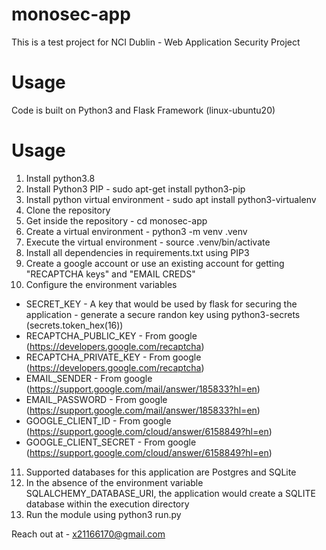 # monosec-app
This is a test project for NCI Dublin - Web Application Security Project


# Usage
Code is built on Python3 and Flask Framework (linux-ubuntu20)

# Usage
1. Install python3.8
2. Install Python3 PIP - sudo apt-get install python3-pip
3. Install python virtual environment - sudo apt install python3-virtualenv
4. Clone the repository
5. Get inside the repository - cd monosec-app
6. Create a virtual environment - python3 -m venv .venv
7. Execute the virtual environment - source .venv/bin/activate
8. Install all dependencies in requirements.txt using PIP3
9. Create a google account or use an existing account for getting "RECAPTCHA keys" and "EMAIL CREDS"
10. Configure the environment variables
  * SECRET_KEY - A key that would be used by flask for securing the application - generate a secure randon key using python3-secrets (secrets.token_hex(16))
  * RECAPTCHA_PUBLIC_KEY - From google (https://developers.google.com/recaptcha)
  * RECAPTCHA_PRIVATE_KEY - From google (https://developers.google.com/recaptcha)
  * EMAIL_SENDER - From google (https://support.google.com/mail/answer/185833?hl=en)
  * EMAIL_PASSWORD - From google (https://support.google.com/mail/answer/185833?hl=en)
  * GOOGLE_CLIENT_ID - From google (https://support.google.com/cloud/answer/6158849?hl=en)
  * GOOGLE_CLIENT_SECRET - From google (https://support.google.com/cloud/answer/6158849?hl=en)
11. Supported databases for this application are Postgres and SQLite
12. In the absence of the environment variable SQLALCHEMY_DATABASE_URI, the application would create a SQLITE database within the execution directory
12. Run the module using python3 run.py


Reach out at - x21166170@gmail.com
